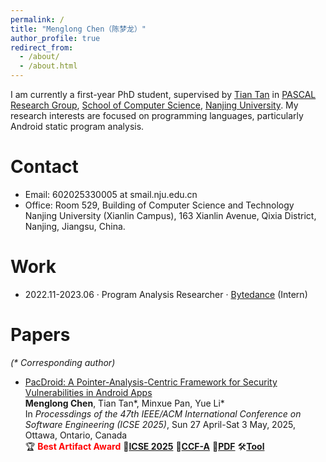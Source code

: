 ```yaml
---
permalink: /
title: "Menglong Chen（陈梦龙）"
author_profile: true
redirect_from: 
  - /about/
  - /about.html
---
```


I am currently a first-year PhD student, supervised by [Tian Tan](https://cs.nju.edu.cn/tiantan/) in [PASCAL Research Group](https://pascal-lab.net/), [School of Computer Science](https://cs.nju.edu.cn/), [Nanjing University](https://www.nju.edu.cn/). My research interests are focused on programming languages, particularly Android static program analysis.

Contact
===
- Email: 602025330005 at smail.nju.edu.cn
- Office: Room 529, Building of Computer Science and Technology Nanjing University (Xianlin Campus), 163 Xianlin Avenue, Qixia District, Nanjing, Jiangsu, China.

Work
===
- 2022.11-2023.06 · Program Analysis Researcher · [Bytedance](https://www.bytedance.com/) (Intern)

Papers
===
*(\* Corresponding author)*

- [PacDroid: A Pointer-Analysis-Centric Framework for Security Vulnerabilities in Android Apps](/menglongchen.github.io/publications/icse2025.pdf)\
  **Menglong Chen**, Tian Tan\*, Minxue Pan, Yue Li\*\
  In *Processdings of the 47th IEEE/ACM International Conference on Software Engineering (ICSE 2025)*, Sun 27 April-Sat 3 May, 2025, Ottawa, Ontario, Canada\
  🏆 **<font color="red">Best Artifact Award</font>**
  📄[**ICSE 2025**](https://conf.researchr.org/home/icse-2025)
  🌟[**CCF-A**](https://www.ccf.org.cn/Academic_Evaluation/By_category/)
  📑[**PDF**](/menglongchen.github.io/publications/icse2025.pdf)
  🛠️[**Tool**](https://doi.org/10.5281/zenodo.14749910)
